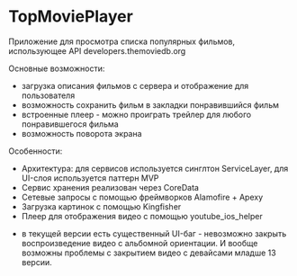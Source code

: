 # TopMoviePlayer

Приложение для просмотра списка популярных фильмов, использующее API developers.themoviedb.org

Основные возможности:
- загрузка описания фильмов с сервера и отображение для пользователя
- возможность сохранить фильм в закладки понравившийся фильм
- встроенные плеер - можно проиграть трейлер для любого понравившегося фильма
- возможность поворота экрана

Особенности:
- Архитектура: для сервисов используется синглтон ServiceLayer, для UI-слоя используется паттерн MVP
- Сервис хранения реализован через CoreData
- Сетевые запросы с помощью фреймворков Alamofire + Apexy
- Загрузка картинок с помощью Kingfisher
- Плеер для отображения видео с помощью youtube_ios_helper

* в текущей версии есть существенный UI-баг - невозможно закрыть воспроизведение видео с альбомной ориентации. И вообще возможны проблемы с закрытием видео с девайсами младше 13 версии. 
